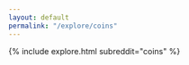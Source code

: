 ```yaml
---
layout: default
permalink: "/explore/coins"
---
```


<link rel="stylesheet" type="text/css" href="/static/css/explore.css">
{% include explore.html subreddit="coins" %}
